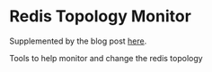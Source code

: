 # Redis Topology Monitor

Supplemented by the blog post [here]().

Tools to help monitor and change the redis topology
